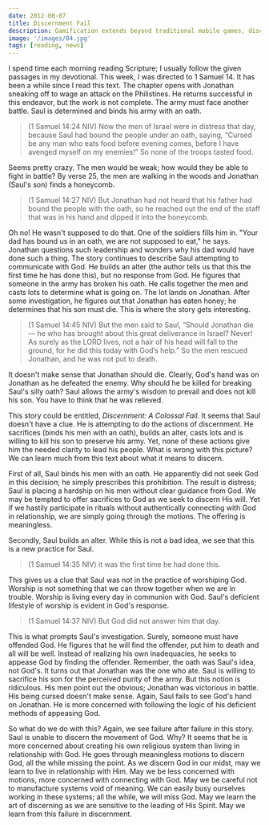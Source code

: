 ```yaml
---
date: 2012-08-07
title: Discernment Fail
description: Gamification extends beyond traditional mobile games, discovering innovative strategies to incorporate game-like elements into non-gaming apps for enhanced
image: '/images/04.jpg'
tags: [reading, news]
---
```


I spend time each morning reading Scripture; I usually follow the given passages in my devotional. This week, I was directed to 1 Samuel 14. It has been a while since I read this text. The chapter opens with Jonathan sneaking off to wage an attack on the Philistines. He returns successful in this endeavor, but the work is not complete. The army must face another battle. Saul is determined and binds his army with an oath.



>(1 Samuel 14:24 NIV) Now the men of Israel were in distress that day, because Saul had bound the people under an oath, saying, “Cursed be any man who eats food before evening comes, before I have avenged myself on my enemies!” So none of the troops tasted food.

Seems pretty crazy. The men would be weak; how would they be able to fight in battle? By verse 25, the men are walking in the woods and Jonathan (Saul's son) finds a honeycomb.

>(1 Samuel 14:27 NIV) But Jonathan had not heard that his father had bound the people with the oath, so he reached out the end of the staff that was in his hand and dipped it into the honeycomb.

Oh no! He wasn't supposed to do that. One of the soldiers fills him in. "Your dad has bound us in an oath, we are not supposed to eat," he says. Jonathan questions such leadership and wonders why his dad would have done such a thing. The story continues to describe Saul attempting to communicate with God. He builds an alter (the author tells us that this the first time he has done this), but no response from God. He figures that someone in the army has broken his oath. He calls together the men and casts lots to determine what is going on. The lot lands on Jonathan. After some investigation, he figures out that Jonathan has eaten honey; he determines that his son must die. This is where the story gets interesting.

>(1 Samuel 14:45 NIV) But the men said to Saul, “Should Jonathan die — he who has brought about this great deliverance in Israel? Never! As surely as the LORD lives, not a hair of his head will fall to the ground, for he did this today with God’s help.” So the men rescued Jonathan, and he was not put to death. 

It doesn't make sense that Jonathan should die. Clearly, God's hand was on Jonathan as he defeated the enemy. Why should he be killed for breaking Saul's silly oath? Saul allows the army's wisdom to prevail and does not kill his son. You have to think that he was relieved.  

This story could be entitled, *Discernment: A Colossal Fail*. It seems that Saul doesn't have a clue. He is attempting to do the actions of discernment. He sacrifices (binds his men with an oath), builds an alter, casts lots and is willing to kill his son to preserve his army. Yet, none of these actions give him the needed clarity to lead his people. What is wrong with this picture? We can learn much from this text about what it means to discern.

First of all, Saul binds his men with an oath. He apparently did not seek God in this decision; he simply prescribes this prohibition. The result is distress; Saul is placing a hardship on his men without clear guidance from God. We may be tempted to offer sacrifices to God as we seek to discern His will. Yet if we hastily participate in rituals without authentically connecting with God in relationship, we are simply going through the motions. The offering is meaningless.

Secondly, Saul builds an alter. While this is not a bad idea, we see that this is a new practice for Saul. 

>(1 Samuel 14:35 NIV) it was the first time he had done this.

This gives us a clue that Saul was not in the practice of worshiping God. Worship is not something that we can throw together when we are in trouble. Worship is living every day in communion with God. Saul's deficient lifestyle of worship is evident in God's response. 

>(1 Samuel 14:37 NIV) But God did not answer him that day.

This is what prompts Saul's investigation. Surely, someone must have offended God. He figures that he will find the offender, put him to death and all will be well. Instead of realizing his own inadequacies, he seeks to appease God by finding the offender. Remember, the oath was Saul's idea, not God's. It turns out that Jonathan was the one who ate. Saul is willing to sacrifice his son for the perceived purity of the army. But this notion is ridiculous. His men point out the obvious; Jonathan was victorious in battle. His being cursed doesn't make sense. Again, Saul fails to see God's hand on Jonathan. He is more concerned with following the logic of his deficient methods of appeasing God.

So what do we do with this? Again, we see failure after failure in this story. Saul is unable to discern the movement of God. Why? It seems that he is more concerned about creating his own religious system than living in relationship with God. He goes through meaningless motions to discern God, all the while missing the point. As we discern God in our midst, may we learn to live in relationship with Him. May we be less concerned with motions, more concerned with connecting with God. May we be careful not to manufacture systems void of meaning. We can easily busy ourselves working in these systems; all the while, we will miss God. May we learn the art of discerning as we are sensitive to the leading of His Spirit. May we learn from this failure in discernment.
